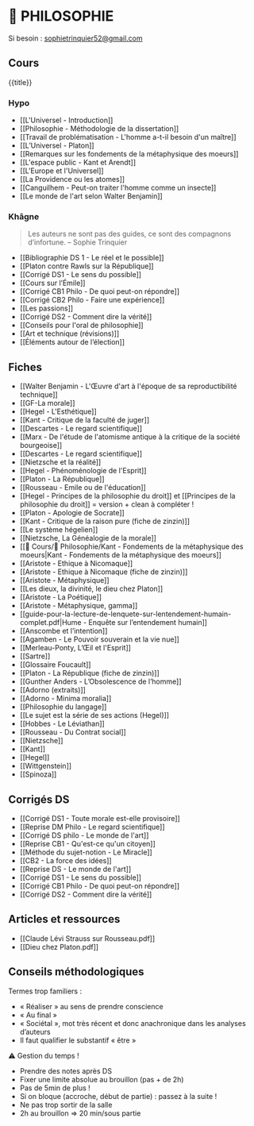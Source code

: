 # 💭 PHILOSOPHIE

Si besoin : sophietrinquier52@gmail.com 
## Cours 

{{title}} 

### Hypo 

- [[L'Universel - Introduction]]
- [[Philosophie - Méthodologie de la dissertation]]
- [[Travail de problématisation - L'homme a-t-il besoin d'un maître]]
- [[L’Universel - Platon]] 
- [[Remarques sur les fondements de la métaphysique des moeurs]]
- [[L'espace public - Kant et Arendt]] 
- [[L'Europe et l'Universel]]
- [[La Providence ou les atomes]]
- [[Canguilhem - Peut-on traiter l'homme comme un insecte]] 
- [[Le monde de l'art selon Walter Benjamin]]

### Khâgne 

> Les auteurs ne sont pas des guides, ce sont des compagnons d’infortune. – Sophie Trinquier 

- [[Bibliographie DS 1 - Le réel et le possible]] 
- [[Platon contre Rawls sur la République]]  
- [[Corrigé DS1 - Le sens du possible]] 
- [[Cours sur l’Émile]] 
- [[Corrigé CB1 Philo - De quoi peut-on répondre]] 
- [[Corrigé CB2 Philo - Faire une expérience]] 
- [[Les passions]] 
- [[Corrigé DS2 - Comment dire la vérité]] 
- [[Conseils pour l'oral de philosophie]] 
- [[Art et technique (révisions)]] 
- [[Éléments autour de l’élection]] 

## Fiches 

- [[Walter Benjamin - L'Œuvre d'art à l'époque de sa reproductibilité technique]]
- [[GF-La morale]]
- [[Hegel - L'Esthétique]]
- [[Kant - Critique de la faculté de juger]]
- [[Descartes - Le regard scientifique]]
- [[Marx - De l'étude de l'atomisme antique à la critique de la société bourgeoise]]
- [[Descartes - Le regard scientifique]]
- [[Nietzsche et la réalité]]
- [[Hegel - Phénoménologie de l'Esprit]]
- [[Platon - La République]] 
- [[Rousseau - Emile ou de l'éducation]] 
- [[Hegel - Principes de la philosophie du droit]] et [[Principes de la philosophie du droit]] = version + clean à compléter ! 
- [[Platon - Apologie de Socrate]] 
- [[Kant - Critique de la raison pure (fiche de zinzin)]] 
- [[Le système hégelien]] 
- [[Nietzsche, La Généalogie de la morale]] 
- [[📁 Cours/📁 Philosophie/Kant - Fondements de la métaphysique des moeurs|Kant - Fondements de la métaphysique des moeurs]] 
- [[Aristote - Ethique à Nicomaque]] 
- [[Aristote - Ethique à Nicomaque (fiche de zinzin)]] 
- [[Aristote - Métaphysique]] 
- [[Les dieux, la divinité, le dieu chez Platon]] 
- [[Aristote - La Poétique]] 
- [[Aristote - Métaphysique, gamma]] 
- [[guide-pour-la-lecture-de-lenquete-sur-lentendement-humain-complet.pdf|Hume - Enquête sur l’entendement humain]] 
- [[Anscombe et l’intention]] 
- [[Agamben - Le Pouvoir souverain et la vie nue]] 
- [[Merleau-Ponty, L’Œil et l'Esprit]] 
- [[Sartre]] 
- [[Glossaire Foucault]] 
- [[Platon - La République (fiche de zinzin)]] 
- [[Gunther Anders - L’Obsolescence de l’homme]] 
- [[Adorno (extraits)]] 
- [[Adorno - Minima moralia]] 
- [[Philosophie du langage]] 
- [[Le sujet est la série de ses actions (Hegel)]] 
- [[Hobbes - Le Léviathan]] 
- [[Rousseau - Du Contrat social]]
- [[Nietzsche]] 
- [[Kant]] 
- [[Hegel]] 
- [[Wittgenstein]] 
- [[Spinoza]] 

## Corrigés DS

- [[Corrigé DS1 - Toute morale est-elle provisoire]]  
- [[Reprise DM Philo - Le regard scientifique]]
- [[Corrigé DS philo - Le monde de l'art]]
- [[Reprise CB1 - Qu'est-ce qu'un citoyen]]
- [[Méthode du sujet-notion - Le Miracle]] 
- [[CB2 - La force des idées]] 
- [[Reprise DS - Le monde de l'art]] 
- [[Corrigé DS1 - Le sens du possible]]
- [[Corrigé CB1 Philo - De quoi peut-on répondre]]
- [[Corrigé DS2 - Comment dire la vérité]] 

## Articles et ressources 

- [[Claude Lévi Strauss sur Rousseau.pdf]]
- [[Dieu chez Platon.pdf]] 

## Conseils méthodologiques

Termes trop familiers : 
- « Réaliser » au sens de prendre conscience 
- « Au final »
- « Sociétal », mot très récent et donc anachronique dans les analyses d’auteurs
- Il faut qualifier le substantif « être » 

⚠ Gestion du temps ! 
- Prendre des notes après DS 
- Fixer une limite absolue au brouillon (pas + de 2h) 
- Pas de 5min de plus ! 
- Si on bloque (accroche, début de partie) : passez à la suite ! 
- Ne pas trop sortir de la salle 
- 2h au brouillon ⇒ 20 min/sous partie 

